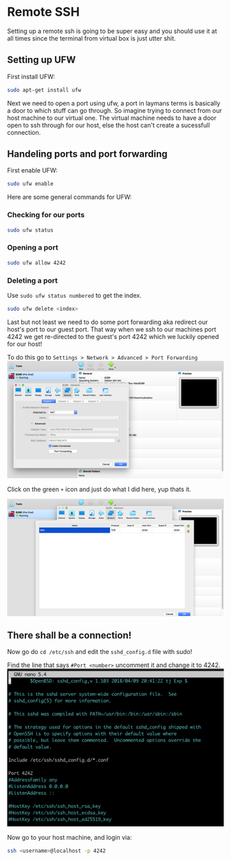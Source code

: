 # Remote SSH
Setting up a remote ssh is going to be super easy and you should use it at all times since the terminal from virtual box is just utter shit.

## Setting up UFW

First install UFW:
```bash
sudo apt-get install ufw
```

Next we need to open a port using ufw, a port in laymans terms is basically a door to which stuff can go through. So imagine trying to connect from our host machine to our virtual one. The virtual machine needs to have a door open to ssh through for our host, else the host can't create a sucessfull connection.

## Handeling ports and port forwarding

First enable UFW:
```bash
sudo ufw enable
```

Here are some general commands for UFW:

### Checking for our ports
```bash
sudo ufw status
```

### Opening a port
```bash
sudo ufw allow 4242
```

### Deleting a port
Use ```sudo ufw status numbered``` to get the index.
```bash
sudo ufw delete <index>
```

Last but not least we need to do some port forwarding aka redirect our host's port to our guest port. That way when we ssh to our machines port 4242 we get re-directed to the guest's port 4242 which we luckily opened for our host!

To do this go to ```Settings > Network > Advanced > Port Forwarding```
![port](/images/port.png)

Click on the green ```+``` icon and just do what I did here, yup thats it.

![port](/images/port2.png)

## There shall be a connection!

Now go do ```cd /etc/ssh``` and edit the ```sshd_config.d``` file with sudo!

Find the line that says ```#Port <number>``` uncomment it and change it to 4242.
![config](/images/ssh_config.png)


Now go to your host machine, and login via:
```bash
ssh <username>@localhost -p 4242
```